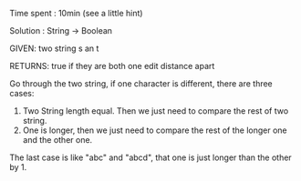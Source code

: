 Time spent : 10min (see a little hint)

Solution : String -> Boolean	

GIVEN: two string s an t

RETURNS: true if they are both one edit distance apart



Go through the two string, if one character is different, there are three cases:

1. Two String length equal. Then we just need to compare the rest of two string.
2. One is longer, then we just need to compare the rest of the longer one and the other one.

The last case is like "abc" and "abcd", that one is just longer than the other by 1.